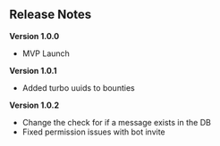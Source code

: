 ## Release Notes

**Version 1.0.0**

-   MVP Launch

**Version 1.0.1**

-   Added turbo uuids to bounties

**Version 1.0.2**

-   Change the check for if a message exists in the DB
-   Fixed permission issues with bot invite
